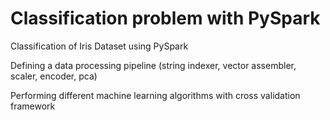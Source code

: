 # Classification problem with PySpark

Classification of Iris Dataset using PySpark


Defining a data processing pipeline (string indexer, vector assembler, scaler, encoder, pca)


Performing different machine learning algorithms with cross validation framework
